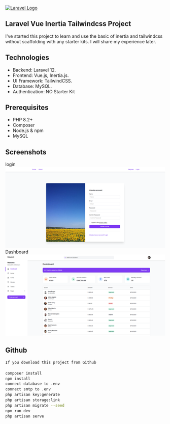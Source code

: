 <p><a href="https://laravel.com" target="_blank"><img src="https://raw.githubusercontent.com/laravel/art/master/logo-lockup/5%20SVG/2%20CMYK/1%20Full%20Color/laravel-logolockup-cmyk-red.svg" width="400" alt="Laravel Logo"></a></p>

## Laravel Vue Inertia Tailwindcss Project

I've started this project to learn and use the basic of inertia and tailwindcss without scaffolding with any starter kits. I will share my experience later. 

## Technologies

- Backend: Laravel 12.
- Frontend: Vue.js, Inertia.js.
- UI Framework: TailwindCSS.
- Database: MySQL.
- Authentication: NO Starter Kit

## Prerequisites

- PHP 8.2+
- Composer
- Node.js & npm
- MySQL

## Screenshots
login
![Dashboard Screenshot](public/assets/img/registar.png)
Dashboard
![Dashboard Screenshot](public/assets/img/dashboard.png)

## Github
```bash
If you download this project from Github

composer install
npm install
connect database to .env
connect smtp to .env
php artisan key:generate
php artisan storage:link
php artisan migrate --seed
npm run dev
php artisan serve
```
